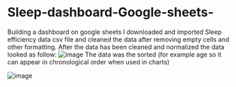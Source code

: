 # Sleep-dashboard-Google-sheets-
Building a dashboard on google sheets 
I downloaded and imported Sleep efficiency data csv file and cleaned the data after removing empty cells and other formatting.
After the data has been cleaned and normalized the data looked as follow:
![image](https://github.com/ElodynPixel/Sleep-dashboard-Google-sheets-/assets/83664325/1d000797-62eb-426a-9a62-af4cdd896656)
The data was the sorted (for example age so it can appear in chronological order when used in charts)

![image](https://github.com/ElodynPixel/Sleep-dashboard-Google-sheets-/assets/83664325/c7ed4fa5-fba1-4ffd-b9ba-2c432692d430)
